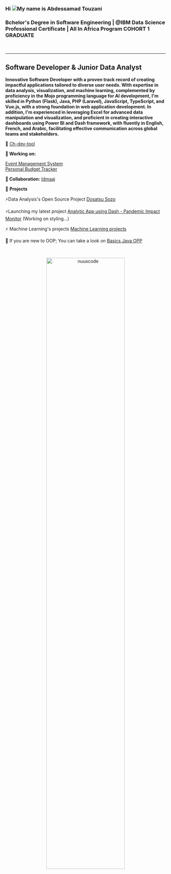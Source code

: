 ### Hi ![](https://user-images.githubusercontent.com/18350557/176309783-0785949b-9127-417c-8b55-ab5a4333674e.gif)My name is Abdessamad Touzani

<h3>Bchelor's Degree in Software Engineering | @IBM Data Science Professional Certificate | All In Africa Program COHORT 1 GRADUATE</h3><br>

-------------------
Software Developer & Junior Data Analyst
-------------------
**Innovative Software Developer with a proven track record of creating impactful applications tailored to diverse user needs. With expertise in data analysis, visualization, and machine learning, complemented by proficiency in the Mojo programming language for AI development, I'm skilled in Python (Flask), Java, PHP (Laravel), JavaScript, TypeScript, and Vue.js, with a strong foundation in web application development. In addition, I'm experienced in leveraging Excel for advanced data manipulation and visualization, and proficient in creating interactive dashboards using Power BI and Dash framework, with fluently in English, French, and Arabic, facilitating effective communication across global teams and stakeholders.**


🌱 [Ch-dev-tool](https://github.com/Ch-dev-tool/)<br>

    
**🔭 Working on: <br>**
    
[Event Management System](https://github.com/AbdessamadTzn/Event-Management-System)<br>
[Personal Budget Tracker](https://github.com/AbdessamadTzn/Personal-Budget-Tracker)<br>

**👯 Collaboration:**   [Idmaaj](https://github.com/Ch-dev-tool/Idmaaj-Product)

🚀 **Projects**
    
⚡Data Analysis's Open Source Project [Dosatsu Sozo](https://github.com/AbdessamadTzn/Dosatsu-Sozo)<br/>

⚡Launching my latest project [Analytic App using Dash - Pandemic Impact Monitor](https://flight-crashes-analysis-omw0.onrender.com/) (Working on styling...)<br/>

⚡ Machine Learning's projects [Machine Learning projects](https://github.com/AbdessamadTzn/Machine-Learning-Projects)<br/>

🤔 If you are new to OOP; You can take a look on [Basics Java OPP](https://github.com/AbdessamadTzn/Java-OOP-basics)
</p>   <br>

<p align="center"><img width="70%" src="http://github-profile-summary-cards.vercel.app/api/cards/profile-details?username=AbdessamadTzn&theme=algolia" alt="nuuxcode" /></p>

